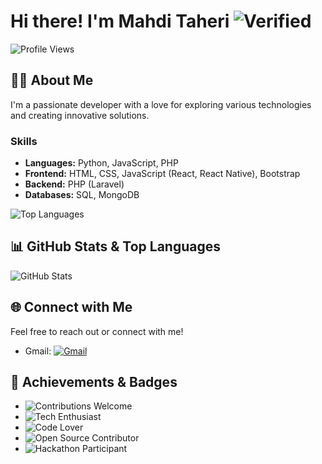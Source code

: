 # Hi there! I'm Mahdi Taheri  ![Verified](https://img.shields.io/badge/Verified-blueviolet?style=flat-square)
![Profile Views](https://komarev.com/ghpvc/?username=MhdiTaheri&color=blueviolet)

## 👨‍💻 About Me
I'm a passionate developer with a love for exploring various technologies and creating innovative solutions.

### Skills
- **Languages:** Python, JavaScript, PHP
- **Frontend:** HTML, CSS, JavaScript (React, React Native), Bootstrap
- **Backend:** PHP (Laravel)
- **Databases:** SQL, MongoDB
  
![Top Languages](https://github-readme-stats.vercel.app/api/top-langs/?username=MhdiTaheri&layout=compact&theme=radical)

## 📊 GitHub Stats & Top Languages
![GitHub Stats](https://github-readme-stats.vercel.app/api?username=MhdiTaheri&show_icons=true&theme=radical)

## 🌐 Connect with Me
Feel free to reach out or connect with me!
- Gmail: [![Gmail](https://img.shields.io/badge/Gmail-D14836?style=flat&logo=gmail&logoColor=white)](mailto:vip.mahditaheri@gmail.com)
## 🌟 Achievements & Badges
- ![Contributions Welcome](https://img.shields.io/badge/Contributions-Welcome-brightgreen)
- ![Tech Enthusiast](https://img.shields.io/badge/Tech-Enthusiast-orange)
- ![Code Lover](https://img.shields.io/badge/Code-Lover-blue)
- ![Open Source Contributor](https://img.shields.io/badge/Open%20Source-Contributor-green)
- ![Hackathon Participant](https://img.shields.io/badge/Hackathon-Participant-red)
